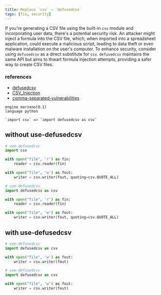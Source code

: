 ```yaml
---
title: Replace `csv` ⇒ `defusedcsv`
tags: [fix, security]
---
```


If you're generating a CSV file using the built-in `csv` module and incorporating user data, there's a potential security risk. An attacker might inject a formula into the CSV file, which, when imported into a spreadsheet application, could execute a malicious script, leading to data theft or even malware installation on the user's computer. To enhance security, consider using `defusedcsv` as a direct substitute for `csv`. `defusedcsv` maintains the same API but aims to thwart formula injection attempts, providing a safer way to create CSV files.

### references

- [defusedcsv](https://github.com/raphaelm/defusedcsv)
- [CSV_Injection](https://owasp.org/www-community/attacks/CSV_Injection)
- [comma-separated-vulnerabilities](https://web.archive.org/web/20220516052229/https://www.contextis.com/us/blog/comma-separated-vulnerabilities)


```grit
engine marzano(0.1)
language python

`import csv` => `import defusedcsv as csv`
```

## without use-defusedcsv

```python
# use-defusedcsv
import csv

with open("file", 'r') as fin:
    reader = csv.reader(fin)

with open("file", 'w') as fout:
    writer = csv.writer(fout, quoting=csv.QUOTE_ALL)
```

```python
# use-defusedcsv
import defusedcsv as csv

with open("file", 'r') as fin:
    reader = csv.reader(fin)

with open("file", 'w') as fout:
    writer = csv.writer(fout, quoting=csv.QUOTE_ALL)
```

## with use-defusedcsv

```python
# use-defusedcsv
import defusedcsv as csv

with open("file", 'w') as fout:
    writer = csv.writer(fout)
```

```python
# use-defusedcsv
import defusedcsv as csv

with open("file", 'w') as fout:
    writer = csv.writer(fout)
```
